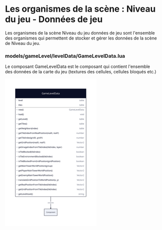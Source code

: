 # Les organismes de la scène : Niveau du jeu - Données de jeu

Les organismes de la scène Niveau du jeu données de jeu sont l'ensemble des organismes qui permettent de stocker et
gérer les données de la scène de Niveau du jeu.

### models/gameLevel/levelData/GameLevelData.lua

Le composant GameLevelData est le composant qui contient l'ensemble des données de la carte du jeu (textures des
cellules, cellules bloqués etc.)

<img src="./game-level-data.svg" width="300">
